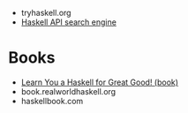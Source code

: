 - tryhaskell.org 
- [Haskell API search engine](haskell.org/hoogle)

# Books
- [Learn You a Haskell for Great Good! (book)](learnyouahaskell.com)
- book.realworldhaskell.org
- haskellbook.com 
